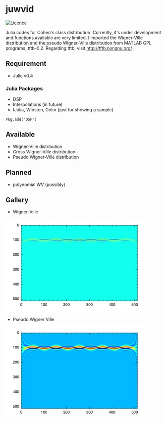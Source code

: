# juwvid

[![Licence](http://img.shields.io/badge/license-GPLv2-blue.svg?style=flat)](http://www.gnu.org/licenses/gpl-2.0.html)

Julia codes for Cohen's class distribution. Currently, it's under development and functions available are very limited. I imported the Wigner-Ville distribution and the pseudo Wigner-Ville distribution from MATLAB GPL programs, tftb-0.2. Regarding tftb, visit http://tftb.nongnu.org/ .

## Requirement

- Julia v0.4

### Julia Packages 

- DSP
- Interpolations (in future)
- IJulia, Winston, Color (just for showing a sample)

```
Pkg.add("DSP")
```

## Available 

- Wigner-Ville distribution
- Cross Wigner-Ville distribution
- Pseudo Wigner-Ville distribution

## Planned 

- polynomial WV (possibly)

## Gallery

- Wigner-Ville

<img src="./figure/wv.png" Titie="explanation">

- Pseudo Wigner Ville

<img src="./figure/pwv.png" Titie="explanation">